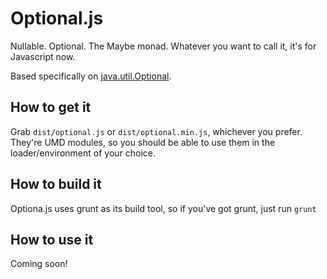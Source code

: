 Optional.js
===========

Nullable. Optional. The Maybe monad. Whatever you want to call it, it's for Javascript now.

Based specifically on [java.util.Optional](http://docs.oracle.com/javase/8/docs/api/java/util/Optional.html).


How to get it
-------------

Grab `dist/optional.js` or `dist/optional.min.js`, whichever you prefer. 
They're UMD modules, so you should be able to use them in the loader/environment
of your choice.


How to build it
---------------

Optiona.js uses grunt as its build tool, so if you've got grunt, just run `grunt`


How to use it
-------------

Coming soon!
